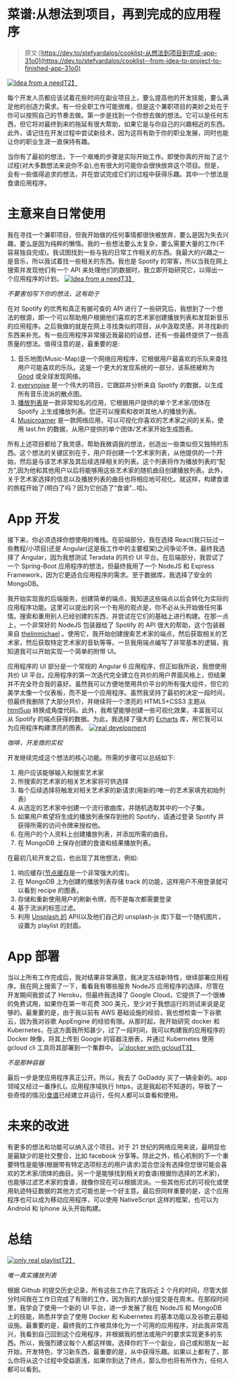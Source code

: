 # 菜谱:从想法到项目，再到完成的应用程序

> 原文:[https://dev.to/stefvardalos/cooklist-从想法到项目到完成-app-31o0](https://dev.to/stefvardalos/cooklist--from-idea-to-project-to-finished-app-31o0)

[![Idea from a need](../Images/e26a395175c659a8da5a42d1c6f2c861.png)T2】](https://res.cloudinary.com/practicaldev/image/fetch/s--uqykvrzk--/c_limit%2Cf_auto%2Cfl_progressive%2Cq_auto%2Cw_880/https://stefvardalos.github.io/img/posts/cooklist/appidea.jpg)

每个开发人员都应该试着花些时间在副业项目上，要么提高他的开发技能，要么满足他的创造力需求。有一份全职工作可能很难，但是这个兼职项目的美妙之处在于你可以按照自己的节奏去做。第一步是找到一个你想去做的想法。它可以是任何东西，但它将对最终到来的拖延有很大帮助，如果它是与你自己的兴趣相近的东西。此外，请记住在开发过程中尝试新技术，因为这将有助于你的职业发展，同时也能让你的职业生涯一直保持有趣。

当你有了最初的想法，下一个艰难的步骤是实际开始工作。即使你真的开始了这个过程(对大多数想法来说你不会),也有很大的可能你会很快放弃这个项目。但是，会有一些值得追求的想法，并在尝试完成它们的过程中获得乐趣。其中一个想法是食谱应用程序。

# [](#idea-from-daily-use)主意来自日常使用

我在寻找一个兼职项目，但我开始做的任何事情都很快被放弃，要么是因为失去兴趣，要么是因为纯粹的懒惰。我的一些想法要么太复杂，要么需要大量的工作(不容易独自完成)。我试图找到一些与我的日常工作相关的东西。我最大的兴趣之一是音乐，所以我试着找一些相关的东西。我也是 Spotify 的常客，所以当我在网上搜索并发现他们有一个 API 来处理他们的数据时，我立即开始研究它，以得出一个应用程序的计划。
[![Idea from a need](../Images/d85b414565c018f0dd0875d107a2c617.png)T3】](https://res.cloudinary.com/practicaldev/image/fetch/s--BroNNb9i--/c_limit%2Cf_auto%2Cfl_progressive%2Cq_auto%2Cw_880/https://stefvardalos.github.io/img/posts/cooklist/ideabook.jpg)

*不要害怕写下你的想法，这有助于*

在对 Spotify 的优秀和真正有据可查的 API 进行了一些研究后，我想到了一个想法的根源，即一个可以帮助用户根据他们喜欢的艺术家创建播放列表和发现新音乐的应用程序。之后我做的就是在网上寻找类似的项目，从中汲取灵感，并寻找新的东西来补充。有一些应用程序非常接近我最初的设想，还有一些最终提供了一些高质量的想法。值得注意的是，最重要的是:

1.  音乐地图(Music-Map)是一个网络应用程序，它根据用户最喜欢的乐队来查找用户可能喜欢的乐队。这是一个更大的发现系统的一部分，该系统被称为 [Gnod](http://www.gnod.com/) 或全球发现网络。
2.  [everynoise](http://everynoise.com) 是一个伟大的项目，它跟踪并分析来自 Spotify 的数据，以生成所有音乐流派的散点图。
3.  [播放列表](http://playlists.net)是一款非常知名的应用，它根据用户提供的单个艺术家/团体在 Spotify 上生成播放列表。您还可以搜索和收听其他人的播放列表。
4.  [Musicroamer](http://www.musicroamer.com) 是一款网络应用，可以可视化你喜欢的艺术家之间的关系，使用 last.fm 的数据，从用户提供的单个团体/艺术家开始生成图表。

所有上述项目都给了我灵感，帮助我微调我的想法，创造出一些类似但又独特的东西。这个想法的关键区别在于，用户将创建一个艺术家列表，从他提供的一个开始，然后是与该艺术家及其后续选择相关的列表。这个列表将作为播放列表的“配方”,因为他和其他用户以后将能够用这些艺术家的随机曲目创建播放列表。此外，关于艺术家选择的信息以及播放列表的曲目也将相应地可视化。就这样，构建食谱的旅程开始了(明白了吗？因为它创造了“食谱”...哈)。

# [](#app-development)App 开发

接下来，你必须选择你想使用的堆栈。在前端部分，我在选择 React(我只玩过一些教程/小项目)还是 Angular(这是我工作中的主要框架)之间争论不休，最终我选择了 Angular，因为我想测试 Teradata 的共价 UI 平台。在后端部分，我尝试了一个 Spring-Boot 应用程序的想法，但最终我用了一个 NodeJS 和 Express Framework，因为它更适合应用程序的需求。至于数据库，我选择了安全的 MongoDB。

我开始实现我的后端服务，创建简单的端点，我知道这些端点以后会转化为实际的应用程序功能。这里可以提出的另一个有用的观点是，你不必从头开始做任何事情。搜索和重用别人已经创建的东西，并尝试在它们的基础上进行构建。在那一点上，一个非常好的 NodeJS 包装器给了 Spotify 的 API 很大的帮助，这个包装器来自 [thelinmichael](https://github.com/thelinmichael/spotify-web-api-node) 。使用它，我开始创建搜索艺术家的端点，然后获取相关的艺术家，然后获取特定艺术家的音轨等等。一旦我用端点编写了非常基本的逻辑，我知道我可以开始实现一个简单的附带 UI。

应用程序的 UI 部分是一个常规的 Angular 6 应用程序，但正如我所说，我想使用共价 UI 平台。应用程序的第一次迭代完全建立在共价的用户界面风格上，但结果并不完全符合我的喜好。虽然我可以方便地使用共价平台的所有强大组件，但它的美学太像一个仪表板，而不是一个应用程序。虽然我坚持了最初的决定一段时间，但最终我删除了大部分共价，并继续将一个漂亮的 HTML5+CSS3 主题从 [html5up](https://html5up.net/) 转换成角度代码。此外，我希望能够创建一些可视化效果，丰富我可以从 Spotify 的端点获得的数据。为此，我选择了强大的 [Echarts](https://ecomfe.github.io/echarts-doc/public/en/index.html) 库，用它我可以为应用程序构建漂亮的图表。
[![real development](../Images/133413b4fab435400147c9b0a229710e.png)](https://res.cloudinary.com/practicaldev/image/fetch/s--yThu0tbg--/c_limit%2Cf_auto%2Cfl_progressive%2Cq_auto%2Cw_880/https://stefvardalos.github.io/img/posts/cooklist/developcoffee.jpg)

*咖啡，开发商的实权*

开发继续完成这个想法的核心功能。所需的步骤可以总结如下:

1.  用户应该能够输入和搜索艺术家
2.  所搜索的艺术家的相关艺术家将可供选择
3.  每个后续选择将触发对相关艺术家的新请求(用新的/唯一的艺术家填充初始列表)
4.  从选定的艺术家中创建一个流行歌曲库，并随机选取其中的一个子集。
5.  如果用户希望将生成的播放列表保存到他的 Spotify，请通过登录 Spotify 并获得所需的访问令牌来授权他。
6.  在用户的个人资料上创建播放列表，并添加所需的曲目。
7.  在 MongoDB 上保存创建的食谱和结果播放列表。

在最初几轮开发之后，也出现了其他想法，例如:

1.  响应缓存([节点缓存](https://www.npmjs.com/package/node-cache)是一个非常强大的库)。
2.  在 MongoDB 上为创建的播放列表存储 track 的功能，这样用户不用登录就可以看到 recipe 的图表。
3.  存储和重新使用用户的刷新令牌，而不是每次都需要登录
4.  基于流派的标签过滤。
5.  利用 [Unsplash 的](https://unsplash.com) API(以及他们自己的 unsplash-js 库)下载一个随机图片，设置为 playlist 的封面。

# [](#app-deployment)App 部署

当以上所有工作完成后，我对结果非常满意，我决定冻结新特性，继续部署应用程序。我在网上搜索了一下，看看我有哪些服务 NodeJS 应用程序的选择，尽管在开发期间我尝试了 Heroku，但最终我选择了 Google Cloud，它提供了一个很棒的免费试用，如果你在第一年花费 300 美元，至少对于我想运行的测试来说是足够的。最重要的是，由于我以前有 AWS 基础设施的经验，我也想检查一下谷歌云，因为我对谷歌 AppEngine 的经验有限。从那时起，我开始研究 docker 和 Kubernetes，在这方面我所知甚少，过了一段时间，我可以构建我的应用程序的 Docker 映像，将其上传到 Google 的容器注册表，并通过 Kubernetes 使用 gcloud cli 工具将其部署到一个集群中。
[![docker with gcloud](../Images/85c63af2b377e2fdba7c6bec48342d38.png)T3】](https://res.cloudinary.com/practicaldev/image/fetch/s--n4j2v1CO--/c_limit%2Cf_auto%2Cfl_progressive%2Cq_auto%2Cw_880/https://stefvardalos.github.io/img/posts/cooklist/containers.jpg)

*不是那种容器*

最后一步是使应用程序真正公开。所以，我去了 GoDaddy 买了一辆全新的。app 领域又经过一番挣扎(。应用程序域执行 https，这是我起初不知道的，导致了一些奇怪的情况)[食谱](https://cooklist.app)已经建立并运行，任何人都可以查看和使用。

# [](#future-improvements)未来的改进

有更多的想法和功能可以纳入这个项目。对于 21 世纪的网络应用来说，最明显也是最缺少的是社交整合，比如 facebook 分享等。除此之外，核心机制的下一个重要特性是能够(根据带有特定选项标志的用户请求)混合您没有选择但您很可能会喜欢的艺术家/团体的曲目。另一个是能够找到相关的食谱(根据你选择的艺术家)，也能够过滤艺术家的食谱，就像你现在可以根据流派。一些其他形式的可视化或使用轨迹特征数据的其他方式可能也是一个好主意。最后但同样重要的是，这个应用程序也可以成为移动应用程序，可以使用 NativeScript 这样的框架，也可以为 Android 和 Iphone 从头开始构建。

# [](#sum-up)总结

[![only real playlist](../Images/d22070dc04f830f731625dc3f5b9f151.png)T2】](https://res.cloudinary.com/practicaldev/image/fetch/s--oMbE78UT--/c_limit%2Cf_auto%2Cfl_progressive%2Cq_auto%2Cw_880/https://stefvardalos.github.io/img/posts/cooklist/cassette.jpeg)

*唯一真实播放列表*

根据 Github 的提交历史记录，所有这些工作花了我将近 2 个月的时间，尽管大部分时间我在工作日完成了有限的工作，因为我的大部分提交是在周末。在那段时间里，我学会了使用一个新的 UI 平台，进一步发展了我在 NodeJS 和 MongoDB 上的技能，熟悉并学会了使用 Docker 和 Kubernetes 的基本功能以及谷歌云基础设施。最重要的是，最终我的工作被具体化为一个可用的应用程序，对此我非常高兴，我看到自己回到这个应用程序，并根据我的想法或用户的要求实现更多的东西。所以，我强烈建议每个人都这样做。选择你的下一个副业，自己或和朋友一起开始，开发特色，学习新东西，最重要的是，从中获得乐趣。如果以上都有了，那么你将从这个过程中受益匪浅，如果你到达了终点，那么你也将有所作为，任何人都可以看到。